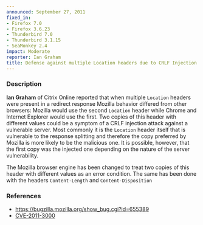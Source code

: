 ```yaml
---
announced: September 27, 2011
fixed_in:
- Firefox 7.0
- Firefox 3.6.23
- Thunderbird 7.0
- Thunderbird 3.1.15
- SeaMonkey 2.4
impact: Moderate
reporter: Ian Graham
title: Defense against multiple Location headers due to CRLF Injection
---
```


<h3>Description</h3>

<p><strong>Ian Graham</strong> of Citrix Online reported that when multiple
<code>Location</code> headers were present in a redirect response 
Mozilla behavior differed from other browsers: Mozilla would use the second
<code>Location</code> header while Chrome and Internet Explorer would use
the first. Two copies of this header with different values could be a symptom
of a CRLF injection attack against a vulnerable server. Most commonly it is
the <code>Location</code> header itself that is vulnerable to the response
splitting and therefore the copy preferred by Mozilla is more likely to be
the malicious one. It is possible, however, that the first copy was the
injected one depending on the nature of the server vulnerability.
</p>

<p>The Mozilla browser engine has been changed to treat two copies of this
header with different values as an error condition. The same has been done
with the headers <code>Content-Length</code> and <code>Content-Disposition</code>
</p>

<h3>References</h3>

<ul>
  <li><a href="https://bugzilla.mozilla.org/show_bug.cgi?id=655389">https://bugzilla.mozilla.org/show_bug.cgi?id=655389</a></li>
  <li><a class="ex-ref" href="http://cve.mitre.org/cgi-bin/cvename.cgi?name=CVE-2011-3000">CVE-2011-3000</a></li>
</ul>



